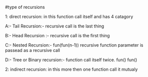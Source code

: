 #type of recursions

1: direct recursion: in this function call itself and has 4 catagory

  A:- Tail Recursion:- recursive call is the last thing
  
  
  B:- Head Recursion :- recursive call is the first thing 
  
  
  C:- Nested Recursion:-  fun(fun(n-1)) recursive function parameter is passead as a recursive call
 
  
  
  D:- Tree or Binary recursion:- function call itself twice. 
   fun()
   fun()



2: indirect recursion: in this more then one function call it mutualy


                                         
                                         
  
